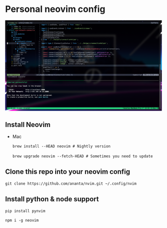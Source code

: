 # Personal neovim config

![Setup preview screenshot](./screenshots/preview.png)

## Install Neovim

- Mac

  ```
  brew install --HEAD neovim # Nightly version

  brew upgrade neovim --fetch-HEAD # Sometimes you need to update
  ```

## Clone this repo into your neovim config

```
git clone https://github.com/ananta/nvim.git ~/.config/nvim
```

## Install python & node support

```
pip install pynvim
```

```
npm i -g neovim
```
